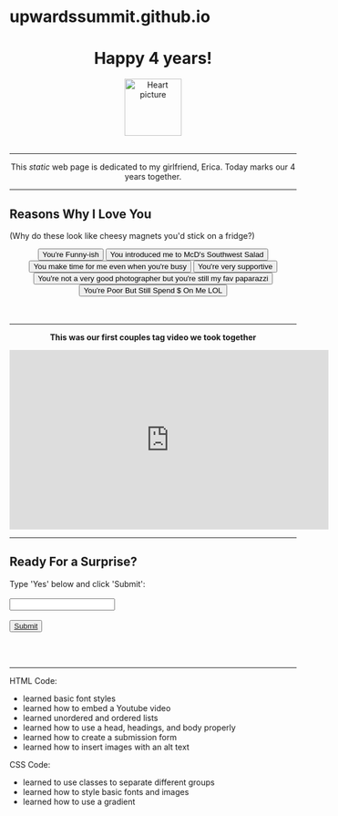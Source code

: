 # upwardssummit.github.io
<html lang="eng"> 

<html>
  <head> 
	<title>Our 4th Anniversary</title></center>
	<link rel="stylesheet" href="projectce.css">
</head>

<body>

<div class="bannerce">
<center>
	<h1> Happy 4 years! </h1>
</center>

<center><img src="https://images.firstpost.com/wp-content/uploads/2020/01/love-3061483_1280.jpg" alt="Heart picture" height="100" width="100"></center>

</div>

<br>
<hr>
  <center><p> This <i> static </i> web page is dedicated to my girlfriend, Erica. Today marks our 4 years together. </p> </center>

<hr>

<h2>Reasons Why I Love You</h2>
<p>(Why do these look like cheesy magnets you'd stick on a fridge?)</p>

<div class="tablece">
<center>
<tr>
<td><button>You're Funny-ish</button></td>
<td><button>You introduced me to McD's Southwest Salad</button></td>
<td><button>You make time for me even when you're busy</button></td>
</tr>
<tr>
<td><button>You're very supportive</button></td>
<td><button>You're not a very good photographer but you're still my fav paparazzi</button></td>
<td><button>You're Poor But Still Spend $ On Me LOL</button></td>
</tr>
</table></center>
</div>

<br>
<br>

<hr>

<div class="maroonce">
<center> <p><b>This was our first couples tag video we took together</b></p> </center>

<center><iframe width="560" height="315" src="https://www.youtube.com/embed/cquYw266hCc" title="YouTube video player" frameborder="0" allow="accelerometer; autoplay; clipboard-write; encrypted-media; gyroscope; picture-in-picture" allowfullscreen></iframe></center>
</div>

<hr>

<div class="contactform">
<h2> Ready For a Surprise? </h2>
<form>
Type 'Yes' below and click 'Submit': <br><br>
<input type="text"> <br><br>
<button><a href="#">Submit</a></button>
</form>
</div>

<br>
<br>
<hr>
<h8> HTML Code: </h8>
<h10> 
<ul> <li>learned basic font styles </li>
	<li>learned how to embed a Youtube video</li>
	<li>learned unordered and ordered lists</li>
	<li>learned how to use a head, headings, and body properly</li>
	<li>learned how to create a submission form</li>
	<li>learned how to insert images with an alt text</li>

</ul>
</h10>
<h8> CSS Code: </h8>
<h10> 
<ul> <li>learned to use classes to separate different groups</li>
	<li>learned how to style basic fonts and images</li>
	<li>learned how to use a gradient</li>

</ul>
</h10>

  </body>
</html>



